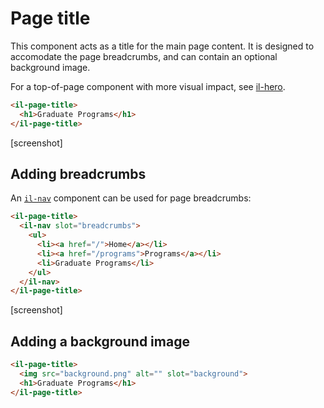 # Page title

This component acts as a title for the main page content. It is designed to accomodate the page breadcrumbs, and can contain an optional background image.

For a top-of-page component with more visual impact, see [il-hero](../il-hero/README.md).

```html
<il-page-title>
  <h1>Graduate Programs</h1>
</il-page-title>
```

[screenshot]

## Adding breadcrumbs

An [`il-nav`](../il-nav/README.md) component can be used for page breadcrumbs:

```html
<il-page-title>
  <il-nav slot="breadcrumbs">
    <ul>
      <li><a href="/">Home</a></li>
      <li><a href="/programs">Programs</a></li>
      <li>Graduate Programs</li>
    </ul>
  </il-nav>
</il-page-title>
```

[screenshot]

## Adding a background image

```html
<il-page-title>
  <img src="background.png" alt="" slot="background">
  <h1>Graduate Programs</h1>
</il-page-title>
```
